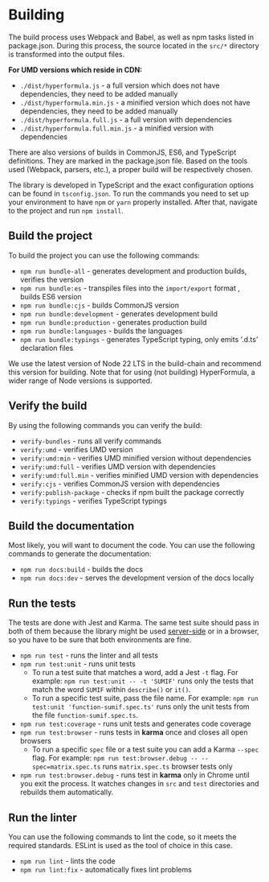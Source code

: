# Building

The build process uses Webpack and Babel, as well as npm tasks
listed in package.json. During this process, the source located in
the `src/*` directory is transformed into the output files.

**For UMD versions which reside in CDN:**

* `./dist/hyperformula.js` - a full version which does not have
dependencies, they need to be added manually
* `./dist/hyperformula.min.js` - a minified version which does not
have  dependencies, they need to be added manually
* `./dist/hyperformula.full.js` - a full version with dependencies
* `./dist/hyperformula.full.min.js` - a minified version with
dependencies

There are also versions of builds in CommonJS, ES6, and TypeScript
definitions. They are marked in the package.json file. Based on
the tools used (Webpack, parsers, etc.), a proper build will be
respectively chosen.

The library is developed in TypeScript and the exact configuration
options can be found in `tsconfig.json`. To run the commands you need
to set up your environment to have `npm` or `yarn` properly installed.
After that, navigate to the project and run `npm install`.

## Build the project

To build the project you can use the following commands:

* `npm run bundle-all`  - generates development and production
builds, verifies the version
* `npm run bundle:es` - transpiles files into the `import/export`
format , builds ES6 version
* `npm run bundle:cjs` - builds CommonJS version
* `npm run bundle:development` - generates development build
* `npm run bundle:production` - generates production build
* `npm run bundle:languages` - builds the languages
* `npm run bundle:typings` - generates TypeScript typing, only emits ‘.d.ts’ declaration files

We use the latest version of Node 22 LTS in the build-chain and recommend this version for building. Note that for using (not building) HyperFormula, a wider range of Node versions is supported.

## Verify the build

By using the following commands you can verify the build:

* `verify-bundles` - runs all verify commands
* `verify:umd` - verifies UMD version
* `verify:umd:min` - verifies UMD minified version without dependencies
* `verify:umd:full` - verifies UMD version with dependencies
* `verify:umd:full.min` - verifies minified UMD version with dependencies
* `verify:cjs` - verifies CommonJS version with dependencies
* `verify:publish-package` -  checks if npm built the package correctly
* `verify:typings` - verifies TypeScript typings

## Build the documentation

Most likely, you will want to document the code. You can use the following commands to generate the documentation:

* `npm run docs:build` - builds the docs
* `npm run docs:dev` - serves the development version of the docs locally

## Run the tests

The tests are done with Jest and Karma. The same test suite should
pass in both of them because the library might be used
[server-side](server-side-installation) or in a browser, so you have
to be sure that both environments are fine.

* `npm run test` - runs the linter and all tests
* `npm run test:unit` - runs unit tests
  * To run a test suite that matches a word, add a Jest `-t` flag. For example: `npm run test:unit -- -t 'SUMIF'` runs only the tests that match the word `SUMIF` within `describe()` or `it()`.
  * To run a specific test suite, pass the file name. For example: `npm run test:unit 'function-sumif.spec.ts'` runs only the unit tests from the file `function-sumif.spec.ts`.
* `npm run test:coverage` - runs unit tests and generates code coverage
* `npm run test:browser` - runs tests in **karma** once and closes all open browsers
  * To run a specific `spec` file or a test suite you can add a Karma `--spec` flag. For example: `npm run test:browser.debug -- --spec=matrix.spec.ts` runs `matrix.spec.ts` browser tests only
* `npm run test:browser.debug` - runs test in **karma** only in Chrome until you exit the process. It watches changes in `src` and `test` directories and rebuilds them automatically.

## Run the linter

You can use the following commands to lint the code, so it meets the required standards. ESLint is used as the tool of choice in this case.

* `npm run lint` - lints the code
* `npm run lint:fix` - automatically fixes lint problems
